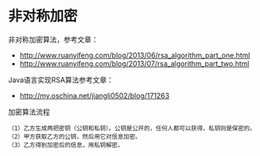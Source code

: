 # 非对称加密

非对称加密算法，参考文章：
* <http://www.ruanyifeng.com/blog/2013/06/rsa_algorithm_part_one.html>  
* <http://www.ruanyifeng.com/blog/2013/07/rsa_algorithm_part_two.html>  

Java语言实现RSA算法参考文章：  
* <http://my.oschina.net/jiangli0502/blog/171263> 

加密算法流程  
```
（1）乙方生成两把密钥（公钥和私钥）。公钥是公开的，任何人都可以获得，私钥则是保密的。
（2）甲方获取乙方的公钥，然后用它对信息加密。
（3）乙方得到加密后的信息，用私钥解密。
```
